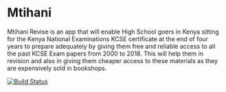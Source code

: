 # Mtihani

Mtihani Revise is an app that will enable High School goers in Kenya sitting for the Kenya National Examinations KCSE certificate at the end of  four years to prepare adequately by giving them free and reliable access to all the past KCSE Exam papers from 2000 to 2018. This will help them in revision and also in giving them cheaper access to these materials as they are expensively sold in bookshops.

[![Build Status](https://travis-ci.com/WadeQ/Mtihani.svg?branch=master)](https://travis-ci.com/WadeQ/Mtihani)

